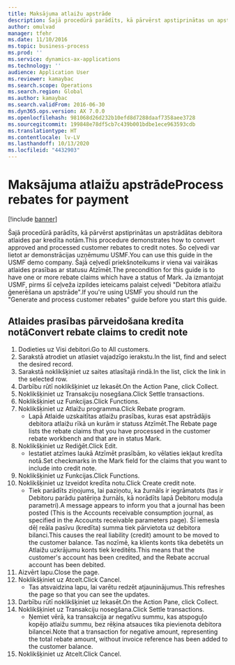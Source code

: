 ```yaml
---
title: Maksājuma atlaižu apstrāde
description: Šajā procedūrā parādīts, kā pārvērst apstiprinātas un apstrādātas debitora atlaides par kredīta notām.
author: omulvad
manager: tfehr
ms.date: 11/10/2016
ms.topic: business-process
ms.prod: ''
ms.service: dynamics-ax-applications
ms.technology: ''
audience: Application User
ms.reviewer: kamaybac
ms.search.scope: Operations
ms.search.region: Global
ms.author: kamaybac
ms.search.validFrom: 2016-06-30
ms.dyn365.ops.version: AX 7.0.0
ms.openlocfilehash: 981068d26d232b10efd8d7288daaf7358aee3728
ms.sourcegitcommit: 199848e78df5cb7c439b001bdbe1ece963593cdb
ms.translationtype: HT
ms.contentlocale: lv-LV
ms.lasthandoff: 10/13/2020
ms.locfileid: "4432903"
---
```

# <a name="process-rebates-for-payment"></a><span data-ttu-id="f153a-103">Maksājuma atlaižu apstrāde</span><span class="sxs-lookup"><span data-stu-id="f153a-103">Process rebates for payment</span></span>

[!include [banner](../../includes/banner.md)]

<span data-ttu-id="f153a-104">Šajā procedūrā parādīts, kā pārvērst apstiprinātas un apstrādātas debitora atlaides par kredīta notām.</span><span class="sxs-lookup"><span data-stu-id="f153a-104">This procedure demonstrates how to convert approved and processed customer rebates to credit notes.</span></span> <span data-ttu-id="f153a-105">Šo ceļvedi var lietot ar demonstrācijas uzņēmumu USMF.</span><span class="sxs-lookup"><span data-stu-id="f153a-105">You can use this guide in the USMF demo company.</span></span> <span data-ttu-id="f153a-106">Šajā ceļvedī priekšnoteikums ir viena vai vairākas atlaides prasības ar statusu Atzīmēt.</span><span class="sxs-lookup"><span data-stu-id="f153a-106">The precondition for this guide is to have one or more rebate claims which have a status of Mark.</span></span> <span data-ttu-id="f153a-107">Ja izmantojat USMF, pirms šī ceļveža izpildes ieteicams palaist ceļvedi "Debitora atlaižu ģenerēšana un apstrāde".</span><span class="sxs-lookup"><span data-stu-id="f153a-107">If you're using USMF you should run the "Generate and process customer rebates" guide before you start this guide.</span></span>


## <a name="convert-rebate-claims-to-credit-note"></a><span data-ttu-id="f153a-108">Atlaides prasības pārveidošana kredīta notā</span><span class="sxs-lookup"><span data-stu-id="f153a-108">Convert rebate claims to credit note</span></span>
1. <span data-ttu-id="f153a-109">Dodieties uz Visi debitori.</span><span class="sxs-lookup"><span data-stu-id="f153a-109">Go to All customers.</span></span>
2. <span data-ttu-id="f153a-110">Sarakstā atrodiet un atlasiet vajadzīgo ierakstu.</span><span class="sxs-lookup"><span data-stu-id="f153a-110">In the list, find and select the desired record.</span></span>
3. <span data-ttu-id="f153a-111">Sarakstā noklikšķiniet uz saites atlasītajā rindā.</span><span class="sxs-lookup"><span data-stu-id="f153a-111">In the list, click the link in the selected row.</span></span>
4. <span data-ttu-id="f153a-112">Darbību rūtī noklikšķiniet uz Iekasēt.</span><span class="sxs-lookup"><span data-stu-id="f153a-112">On the Action Pane, click Collect.</span></span>
5. <span data-ttu-id="f153a-113">Noklikšķiniet uz Transakciju nosegšana.</span><span class="sxs-lookup"><span data-stu-id="f153a-113">Click Settle transactions.</span></span>
6. <span data-ttu-id="f153a-114">Noklikšķiniet uz Funkcijas.</span><span class="sxs-lookup"><span data-stu-id="f153a-114">Click Functions.</span></span>
7. <span data-ttu-id="f153a-115">Noklikšķiniet uz Atlaižu programma.</span><span class="sxs-lookup"><span data-stu-id="f153a-115">Click Rebate program.</span></span>
    * <span data-ttu-id="f153a-116">Lapā Atlaide uzskaitītas atlaižu prasības, kuras esat apstrādājis debitora atlaižu rīkā un kurām ir statuss Atzīmēt.</span><span class="sxs-lookup"><span data-stu-id="f153a-116">The Rebate page lists the rebate claims that you have processed in the customer rebate workbench and that are in status Mark.</span></span>    
8. <span data-ttu-id="f153a-117">Noklikšķiniet uz Rediģēt.</span><span class="sxs-lookup"><span data-stu-id="f153a-117">Click Edit.</span></span>
    * <span data-ttu-id="f153a-118">Iestatiet atzīmes laukā Atzīmēt prasībām, ko vēlaties iekļaut kredīta notā.</span><span class="sxs-lookup"><span data-stu-id="f153a-118">Set checkmarks in the Mark field for the claims that you want to include into credit note.</span></span>   
9. <span data-ttu-id="f153a-119">Noklikšķiniet uz Funkcijas.</span><span class="sxs-lookup"><span data-stu-id="f153a-119">Click Functions.</span></span>
10. <span data-ttu-id="f153a-120">Noklikšķiniet uz Izveidot kredīta notu.</span><span class="sxs-lookup"><span data-stu-id="f153a-120">Click Create credit note.</span></span>
    * <span data-ttu-id="f153a-121">Tiek parādīts ziņojums, lai paziņotu, ka žurnāls ir iegrāmatots (tas ir Debitoru parādu patēriņa žurnāls, kā norādīts lapā Debitoru moduļa parametri).</span><span class="sxs-lookup"><span data-stu-id="f153a-121">A message appears to inform you that a journal has been posted (This is the Accounts receivable consumption journal, as specified in the Accounts receivable parameters page).</span></span> <span data-ttu-id="f153a-122">Šī iemesla dēļ reāla pasīvu (kredīta) summa tiek pārvietota uz debitora bilanci.</span><span class="sxs-lookup"><span data-stu-id="f153a-122">This causes the real liability (credit) amount to be moved to the customer balance.</span></span> <span data-ttu-id="f153a-123">Tas nozīmē, ka klients konts tika debetēts un Atlaižu uzkrājumu konts tiek kreditēts.</span><span class="sxs-lookup"><span data-stu-id="f153a-123">This means that the customer's account has been credited, and the Rebate accrual account has been debited.</span></span>  
11. <span data-ttu-id="f153a-124">Aizvērt lapu.</span><span class="sxs-lookup"><span data-stu-id="f153a-124">Close the page.</span></span>
12. <span data-ttu-id="f153a-125">Noklikšķiniet uz Atcelt.</span><span class="sxs-lookup"><span data-stu-id="f153a-125">Click Cancel.</span></span>
    * <span data-ttu-id="f153a-126">Tas atsvaidzina lapu, lai varētu redzēt atjauninājumus.</span><span class="sxs-lookup"><span data-stu-id="f153a-126">This refreshes the page so that you can see the updates.</span></span>  
13. <span data-ttu-id="f153a-127">Darbību rūtī noklikšķiniet uz Iekasēt.</span><span class="sxs-lookup"><span data-stu-id="f153a-127">On the Action Pane, click Collect.</span></span>
14. <span data-ttu-id="f153a-128">Noklikšķiniet uz Transakciju nosegšana.</span><span class="sxs-lookup"><span data-stu-id="f153a-128">Click Settle transactions.</span></span>
    * <span data-ttu-id="f153a-129">Ņemiet vērā, ka transakcija ar negatīvu summu, kas atspoguļo kopējo atlaižu summu, bez rēķina atsauces tika pievienota debitora bilancei.</span><span class="sxs-lookup"><span data-stu-id="f153a-129">Note that a transaction for negative amount, representing the total rebate amount, without invoice reference has been added to the customer balance.</span></span>   
15. <span data-ttu-id="f153a-130">Noklikšķiniet uz Atcelt.</span><span class="sxs-lookup"><span data-stu-id="f153a-130">Click Cancel.</span></span>

